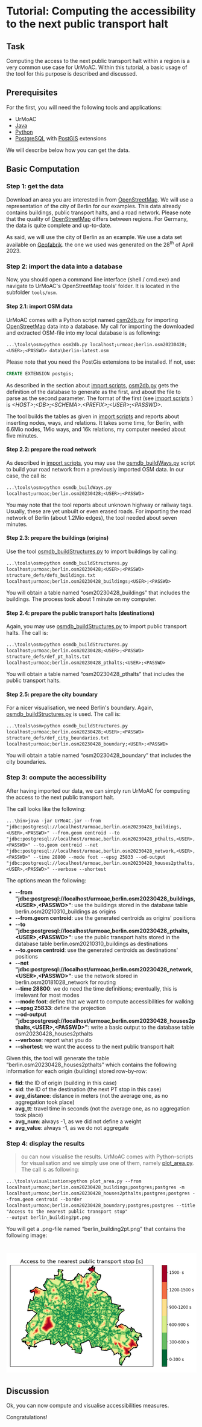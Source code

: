 # Tutorial: Computing the accessibility to the next public transport halt

## Task
Computing the access to the next public transport halt within a region is a very common use case for UrMoAC. Within this tutorial, a basic usage of the tool for this purpose is described and discussed.



## Prerequisites

For the first, you will need the following tools and applications:

* UrMoAC
* [Java](https://java.com/)
* [Python](https://www.python.org/)
* [PostgreSQL](https://www.postgresql.org/) with [PostGIS](https://postgis.net/) extensions

We will describe below how you can get the data.


## Basic Computation

### Step 1: get the data
Download an area you are interested in from [OpenStreetMap](http://www.openstreetmap.org). We will use a representation of the city of Berlin for our examples. This data already contains buildings, public transport halts, and a road network. Please note that the quality of [OpenStreetMap](http://www.openstreetmap.org) differs between regions. For Germany, the data is quite complete and up-to-date.

As said, we will use the city of Berlin as an example. We use a data set available on [Geofabrik](https://download.geofabrik.de/). the one we used was generated on the 28<sup>th</sup> of April 2023.

### Step 2: import the data into a database

Now, you should open a command line interface (shell / cmd.exe) and navigate to UrMoAC&#39;s OpenStreetMap tools&#39; folder. It is located in the subfolder ```tools/osm```.


#### Step 2.1: import OSM data
UrMoAC comes with a Python script named [osm2db.py](./ImportScripts.md#importing-openstreetmap-into-the-database) for importing [OpenStreetMap](http://www.openstreetmap.org) data into a database. My call for importing the downloaded and extracted OSM-file into my local database is as following:

```console
...\tools\osm>python osm2db.py localhost;urmoac;berlin.osm20230428;<USER>;<PASSWD> data\berlin-latest.osm
```

Please note that you need the PostGis extensions to be installed. If not, use:

```sql
CREATE EXTENSION postgis;
```

As described in the section about [import scripts](ImportScripts), [osm2db.py](./ImportScripts.md#importing-openstreetmap-into-the-database) gets the definition of the database to generate as the first, and about the file to parse as the second parameter. The format of the first (see [import scripts](ImportScripts) ) is _&lt;HOST&gt;_;_&lt;DB&gt;_;_&lt;SCHEMA&gt;_._&lt;PREFIX&gt;_;_&lt;USER&gt;_;_&lt;PASSWD&gt;_.

The tool builds the tables as given in [import scripts](ImportScripts) and reports about inserting nodes, ways, and relations. It takes some time, for Berlin, with 6.6Mio nodes, 1Mio ways, and 16k relations, my computer needed about five minutes.

#### Step 2.2: prepare the road network
As described in [import scripts](ImportScripts), you may use the [osmdb_buildWays.py](./ImportScripts.md#building-the-road-network-from-openstreetmap-data) script to build your road network from a previously imported OSM data. In our case, the call is: 

```console
...\tools\osm>python osmdb_buildWays.py localhost;urmoac;berlin.osm20230428;<USER>;<PASSWD>
```

You may note that the tool reports about unknown highway or railway tags. Usually, these are yet unbuilt or even erased roads. For importing the road network of Berlin (about 1.2Mio edges), the tool needed about seven minutes.

#### Step 2.3: prepare the buildings (origins)
Use the tool [osmdb_buildStructures.py](./ImportScripts.md#using-openstreetmap-data-to-build-tables-of-certain-structures) to import buildings by calling:

```console
...\tools\osm>python osmdb_buildStructures.py localhost;urmoac;berlin.osm20230428;<USER>;<PASSWD> structure_defs/defs_buildings.txt localhost;urmoac;berlin.osm20230428_buildings;<USER>;<PASSWD>
```

You will obtain a table named &ldquo;osm20230428_buildings&rdquo; that includes the buildings. The process took about 1 minute on my computer.

#### Step 2.4: prepare the public transport halts (destinations)
Again, you may use [osmdb_buildStructures.py](./ImportScripts.md#using-openstreetmap-data-to-build-tables-of-certain-structures) to import public transport halts. The call is:

```console
...\tools\osm>python osmdb_buildStructures.py localhost;urmoac;berlin.osm20230428;<USER>;<PASSWD> structure_defs/def_pt_halts.txt localhost;urmoac;berlin.osm20230428_pthalts;<USER>;<PASSWD>
```

You will obtain a table named &ldquo;osm20230428_pthalts&rdquo; that includes the public transport halts.

#### Step 2.5: prepare the city boundary
For a nicer visualisation, we need Berlin's boundary. Again,  [osmdb_buildStructures.py](./ImportScripts.md#using-openstreetmap-data-to-build-tables-of-certain-structures) is used. The call is:

```console
...\tools\osm>python osmdb_buildStructures.py localhost;urmoac;berlin.osm20230428;<USER>;<PASSWD> structure_defs/def_city_boundaries.txt localhost;urmoac;berlin.osm20230428_boundary;<USER>;<PASSWD>
```

You will obtain a table named &ldquo;osm20230428_boundary&rdquo; that includes the city boundaries.

### Step 3: compute the accessibility
After having imported our data, we can simply run UrMoAC for computing the access to the next public transport halt.

The call looks like the following:

```console
...\bin>java -jar UrMoAC.jar --from "jdbc:postgresql://localhost/urmoac,berlin.osm20230428_buildings,<USER>,<PASSWD>" --from.geom centroid --to "jdbc:postgresql://localhost/urmoac,berlin.osm20230428_pthalts,<USER>,<PASSWD>" --to.geom centroid --net "jdbc:postgresql://localhost/urmoac,berlin.osm20230428_network,<USER>,<PASSWD>" --time 28800 --mode foot --epsg 25833 --od-output "jdbc:postgresql://localhost/urmoac,berlin.osm20230428_houses2pthalts,<USER>,<PASSWD>" --verbose --shortest
```

The options mean the following:

* __--from "jdbc:postgresql://localhost/urmoac,berlin.osm20230428_buildings,&lt;USER&gt;,&lt;PASSWD&gt;"__: use the buildings stored in the database table berlin.osm20210310_buildings as origins
* __--from.geom centroid__: use the generated centroids as origins' positions
* __--to "jdbc:postgresql://localhost/urmoac,berlin.osm20230428_pthalts,&lt;USER&gt;,&lt;PASSWD&gt;"__: use the public transport halts stored in the database table berlin.osm20210310_buildings as destinations
* __--to.geom centroid__: use the generated centroids as destinations' positions
* __--net "jdbc:postgresql://localhost/urmoac,berlin.osm20230428_network,&lt;USER&gt;,&lt;PASSWD&gt;"__: use the network stored in berlin.osm20181028_network for routing
* __--time 28800__: we do need the time definitions; eventually, this is irrelevant for most modes
* __--mode foot__: define that we want to compute accessibilities for walking
* __--epsg 25833__: define the projection
* __--od-output "jdbc:postgresql://localhost/urmoac,berlin.osm20230428_houses2pthalts,&lt;USER&gt;,&lt;PASSWD&gt;"__: write a basic output to the database table osm20230428_houses2pthalts
* __--verbose__: report what you do
* __--shortest__: we want the access to the next public transport halt

Given this, the tool will generate the table &ldquo;berlin.osm20230428_houses2pthalts&rdquo; which contains the following information for each origin (building) stored row-by-row:

* __fid__: the ID of origin (building in this case)
* __sid__: the ID of the destination (the next PT stop in this case)
* __avg_distance__: distance in meters (not the average one, as no aggregation took place)
* __avg_tt__: travel time in seconds (not the average one, as no aggregation took place)
* __avg_num__: always -1, as we did not define a weight
* __avg_value__: always -1, as we do not aggregate
 
 
### Step 4: display the results

>ou can now visualise the results. UrMoAC comes with Python-scripts for visualisation and we simply use one of them, namely 
[plot_area.py](./VisualisationTools.md#plot_area). The call is as following:


```console
...\tools\visualisation>python plot_area.py --from localhost;urmoac;berlin.osm20230428_buildings;postgres;postgres -m localhost;urmoac;berlin.osm20230428_houses2pthalts;postgres;postgres --from.geom centroid --border localhost;urmoac;berlin.osm20230428_boundary;postgres;postgres --title "Access to the nearest public transport stop" 
--output berlin_building2pt.png
```

You will get a .png-file named &ldquo;berlin_building2pt.png&rdquo; that contains the following image:

# ![berlin_building2pt.png](./images/berlin_building2pt.png)


## Discussion

Ok, you can now compute and visualise accessibilities measures.

Congratulations!



